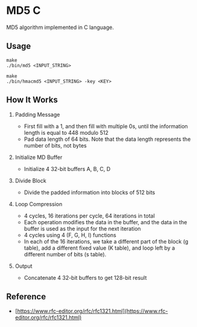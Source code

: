 # MD5 C

MD5 algorithm implemented in C language.

## Usage

```shell
make
./bin/md5 <INPUT_STRING>
```

```shell
make
./bin/hmacmd5 <INPUT_STRING> -key <KEY>
```

## How It Works

1. Padding Message
   * First fill with a 1, and then fill with multiple 0s, until the information length is equal to 448 modulo 512
   * Pad data length of 64 bits. Note that the data length represents the number of bits, not bytes

2. Initialize MD Buffer
   * Initialize 4 32-bit buffers A, B, C, D

3. Divide Block
   * Divide the padded information into blocks of 512 bits

4. Loop Compression
   * 4 cycles, 16 iterations per cycle, 64 iterations in total
   * Each operation modifies the data in the buffer, and the data in the buffer is used as the input for the next iteration
   * 4 cycles using 4 (F, G, H, I) functions
   * In each of the 16 iterations, we take a different part of the block (g table), add a different fixed value (K table), and loop left by a different number of bits (s table).

5. Output
   * Concatenate 4 32-bit buffers to get 128-bit result

## Reference

* [https://www.rfc-editor.org/rfc/rfc1321.html](https://www.rfc-editor.org/rfc/rfc1321.html)
